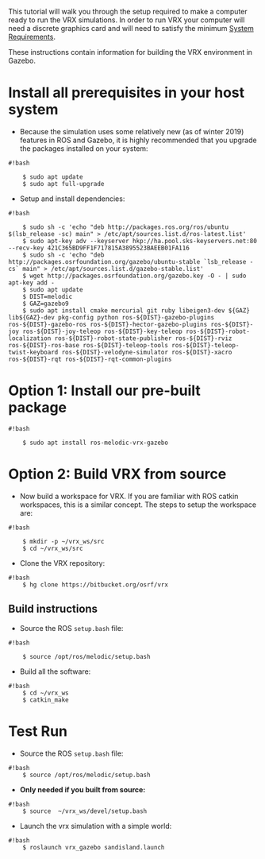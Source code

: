 This tutorial will walk you through the setup required to make a computer ready to run the VRX simulations. In order to run VRX your computer will need a discrete graphics card and will need to satisfy the minimum [System Requirements](https://bitbucket.org/osrf/vrx/wiki/system_requirements).

These instructions contain information for building the VRX environment in Gazebo.

# Install all prerequisites in your host system #

* Because the simulation uses some relatively new (as of winter 2019) features in ROS and Gazebo, it is highly recommended that you upgrade the packages installed on your system:

```
#!bash

    $ sudo apt update
    $ sudo apt full-upgrade
```


* Setup and install dependencies:


```
#!bash

    $ sudo sh -c 'echo "deb http://packages.ros.org/ros/ubuntu $(lsb_release -sc) main" > /etc/apt/sources.list.d/ros-latest.list'
    $ sudo apt-key adv --keyserver hkp://ha.pool.sks-keyservers.net:80 --recv-key 421C365BD9FF1F717815A3895523BAEEB01FA116
    $ sudo sh -c 'echo "deb http://packages.osrfoundation.org/gazebo/ubuntu-stable `lsb_release -cs` main" > /etc/apt/sources.list.d/gazebo-stable.list'
    $ wget http://packages.osrfoundation.org/gazebo.key -O - | sudo apt-key add -
    $ sudo apt update
    $ DIST=melodic
    $ GAZ=gazebo9
    $ sudo apt install cmake mercurial git ruby libeigen3-dev ${GAZ} lib${GAZ}-dev pkg-config python ros-${DIST}-gazebo-plugins ros-${DIST}-gazebo-ros ros-${DIST}-hector-gazebo-plugins ros-${DIST}-joy ros-${DIST}-joy-teleop ros-${DIST}-key-teleop ros-${DIST}-robot-localization ros-${DIST}-robot-state-publisher ros-${DIST}-rviz ros-${DIST}-ros-base ros-${DIST}-teleop-tools ros-${DIST}-teleop-twist-keyboard ros-${DIST}-velodyne-simulator ros-${DIST}-xacro ros-${DIST}-rqt ros-${DIST}-rqt-common-plugins 
```

# Option 1: Install our pre-built package

```
#!bash

    $ sudo apt install ros-melodic-vrx-gazebo
```

# Option 2: Build VRX from source

* Now build a workspace for VRX. If you are familiar with ROS catkin
workspaces, this is a similar concept. The steps to setup the workspace are:

```
#!bash

    $ mkdir -p ~/vrx_ws/src
    $ cd ~/vrx_ws/src
```

* Clone the VRX repository:

```
#!bash
    $ hg clone https://bitbucket.org/osrf/vrx
```

## Build instructions ##

* Source the ROS `setup.bash` file:

```
#!bash

    $ source /opt/ros/melodic/setup.bash
```

* Build all the software:

```
#!bash
    $ cd ~/vrx_ws
    $ catkin_make
```

# Test Run

* Source the ROS `setup.bash` file:

```
#!bash
    $ source /opt/ros/melodic/setup.bash
```

* **Only needed if you built from source:**


```
#!bash
    $ source  ~/vrx_ws/devel/setup.bash
```

* Launch the vrx simulation with a simple world:

```
#!bash
    $ roslaunch vrx_gazebo sandisland.launch
```